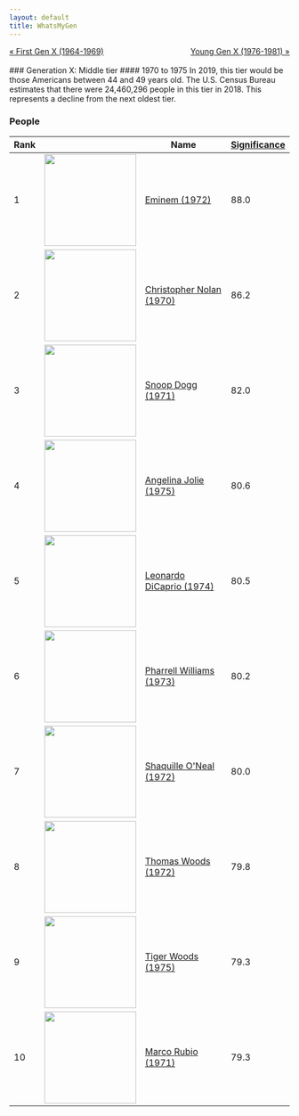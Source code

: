 ```yaml
---
layout: default
title: WhatsMyGen
---
```

<div style="overflow: hidden"><a href="/WhatsMyGen/generations/genx-first.html" class="previous" style="float: left !important">&laquo; First Gen X (1964-1969)</a><a href="/WhatsMyGen/generations/genx-young.html" class="next" style="float: right !important">Young Gen X (1976-1981) &raquo;</a></div>
<br>
### Generation X: Middle tier
#### 1970 to 1975
In 2019, this tier would be those Americans between 44 and 49 years old. The U.S. Census Bureau estimates that there were 24,460,296 people in this tier in 2018. This represents a decline from the next oldest tier.

### People

Rank |     | Name                               | <a href="/WhatsMyGen/FAQ.html#Significance">Significance</a> 
---- | --- | ---------------------------------- | -------- 
1    | <img src="https://upload.wikimedia.org/wikipedia/commons/6/6d/Eminem_live_at_D.C._2014_%28cropped%29.jpg" width="165" /> | [Eminem (1972)](https://en.wikipedia.org/wiki/Enimem) | 88.0
2    | <img src="https://upload.wikimedia.org/wikipedia/commons/9/95/Christopher_Nolan_Cannes_2018.jpg" width="165" /> | [Christopher Nolan (1970)](https://en.wikipedia.org/wiki/Christopher_Nolan) | 86.2
3    | <img src="https://upload.wikimedia.org/wikipedia/commons/6/62/Snoop_Dogg_2016.jpg" width="165" /> | [Snoop Dogg (1971)](https://en.wikipedia.org/wiki/Snoop_Dogg) | 82.0
4    | <img src="https://upload.wikimedia.org/wikipedia/commons/a/ad/Angelina_Jolie_2_June_2014_%28cropped%29.jpg" width="165" /> | [Angelina Jolie (1975)](https://en.wikipedia.org/wiki/Angelina_Jolie) | 80.6
5    | <img src="https://upload.wikimedia.org/wikipedia/commons/3/3f/Leonardo_DiCaprio_visited_Goddard_Saturday_to_discuss_Earth_science_with_Piers_Sellers_%2826105091624%29_cropped.jpg" width="165" /> | [Leonardo DiCaprio (1974)](https://en.wikipedia.org/wiki/Leonardo_DiCaprio) | 80.5
6    | <img src="https://upload.wikimedia.org/wikipedia/commons/0/00/%22Hidden_Figures%22_Screening_at_NMAAHC_%28NHQ201612140033%29_%28cropped%29.jpg" width="165" /> | [Pharrell Williams (1973)](https://en.wikipedia.org/wiki/Pharrell_Williams) | 80.2
7    | <img src="https://upload.wikimedia.org/wikipedia/commons/d/d5/Shaquille_O%27Neal_in_2011_%28cropped%29.jpg" width="165" /> | [Shaquille O'Neal (1972)](https://en.wikipedia.org/wiki/Shaquille_O%27Neal) | 80.0
8    | <img src="https://upload.wikimedia.org/wikipedia/commons/b/bf/Tom_Woods_by_Gage_Skidmore_3.jpg" width="165" /> | [Thomas Woods (1972)](https://en.wikipedia.org/wiki/Thomas_Woods) | 79.8
9    | <img src="https://upload.wikimedia.org/wikipedia/commons/3/3e/Tiger_Woods_in_May_2019.jpg" width="165" /> | [Tiger Woods (1975)](https://en.wikipedia.org/wiki/Tiger_Woods) | 79.3
10   | <img src="https://upload.wikimedia.org/wikipedia/commons/e/eb/Senator_Rubio_official_portrait.jpg" width="165" /> | [Marco Rubio (1971)](https://en.wikipedia.org/wiki/Marco_Rubio) | 79.3
